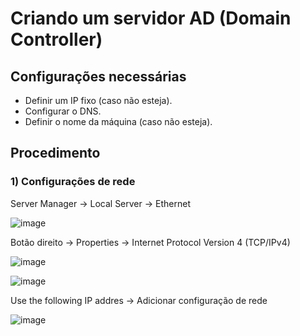 # Criando um servidor AD (Domain Controller)

## Configurações necessárias

- Definir um IP fixo (caso não esteja).
- Configurar o DNS.
- Definir o nome da máquina (caso não esteja).

## Procedimento

### 1) Configurações de rede

Server Manager → Local Server → Ethernet

![image](https://github.com/user-attachments/assets/bc13af8b-acf7-4ed5-a76c-951cf9c13106)

Botão direito → Properties → Internet Protocol Version 4 (TCP/IPv4)

![image](https://github.com/user-attachments/assets/43344923-17f6-4a3b-a0ae-dd30db1c2bcb)

![image](https://github.com/user-attachments/assets/8f0be8ab-8a66-455d-a531-c60452900290)

Use the following IP addres → Adicionar configuração de rede

![image](https://github.com/user-attachments/assets/71b4b845-2a92-44c6-bc92-e1078ff03c71)
